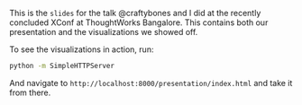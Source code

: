 This is the `slides` for the talk @craftybones and I did at the recently concluded XConf at ThoughtWorks Bangalore. This contains both our presentation and the visualizations we showed off.

To see the visualizations in action, run:

```bash
python -m SimpleHTTPServer
```

And navigate to `http://localhost:8000/presentation/index.html` and take it from there.
